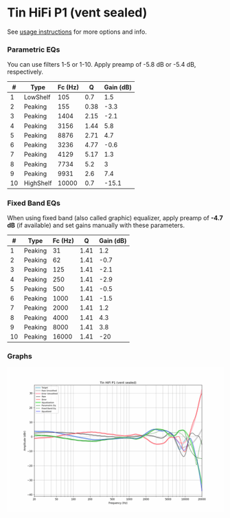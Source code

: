 # Tin HiFi P1 (vent sealed)
See [usage instructions](https://github.com/jaakkopasanen/AutoEq#usage) for more options and info.

### Parametric EQs
You can use filters 1-5 or 1-10. Apply preamp of -5.8 dB or -5.4 dB, respectively.

|   # | Type      |   Fc (Hz) |    Q |   Gain (dB) |
|-----|-----------|-----------|------|-------------|
|   1 | LowShelf  |       105 | 0.7  |         1.5 |
|   2 | Peaking   |       155 | 0.38 |        -3.3 |
|   3 | Peaking   |      1404 | 2.15 |        -2.1 |
|   4 | Peaking   |      3156 | 1.44 |         5.8 |
|   5 | Peaking   |      8876 | 2.71 |         4.7 |
|   6 | Peaking   |      3236 | 4.77 |        -0.6 |
|   7 | Peaking   |      4129 | 5.17 |         1.3 |
|   8 | Peaking   |      7734 | 5.2  |         3   |
|   9 | Peaking   |      9931 | 2.6  |         7.4 |
|  10 | HighShelf |     10000 | 0.7  |       -15.1 |

### Fixed Band EQs
When using fixed band (also called graphic) equalizer, apply preamp of **-4.7 dB** (if available) and set gains manually with these parameters.

|   # | Type    |   Fc (Hz) |    Q |   Gain (dB) |
|-----|---------|-----------|------|-------------|
|   1 | Peaking |        31 | 1.41 |         1.2 |
|   2 | Peaking |        62 | 1.41 |        -0.7 |
|   3 | Peaking |       125 | 1.41 |        -2.1 |
|   4 | Peaking |       250 | 1.41 |        -2.9 |
|   5 | Peaking |       500 | 1.41 |        -0.5 |
|   6 | Peaking |      1000 | 1.41 |        -1.5 |
|   7 | Peaking |      2000 | 1.41 |         1.2 |
|   8 | Peaking |      4000 | 1.41 |         4.3 |
|   9 | Peaking |      8000 | 1.41 |         3.8 |
|  10 | Peaking |     16000 | 1.41 |       -20   |

### Graphs
![](./Tin%20HiFi%20P1%20(vent%20sealed).png)
